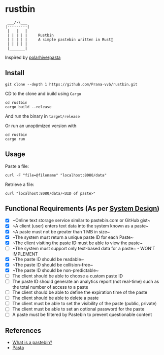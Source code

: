 # rustbin
```text
 ___/-\___
|---------|
 |   |   |
 | | | | |     Rustbin
 | | | | |     A simple pastebin written in Rust🦀
 | | | | |
 |_______|
```
Inspired by [polarhive/pasta](https://github.com/polarhive/pasta)

## Install
```
git clone --depth 1 https://github.com/Prana-vvb/rustbin.git
```

CD to the clone and build using `Cargo`
```
cd rustbin
cargo build --release
```

And run the binary in `target/release`

Or run an unoptimized version with
```
cd rustbin
cargo run
```

## Usage
Paste a file:
```
curl -F "file=@filename" "localhost:8080/data"
```

Retrieve a file:
```
curl "localhost:8080/data/<UID of paste>"
```

## Functional Requirements (As per [System Design](https://systemdesign.one/system-design-pastebin#requirements))
- [x] ~Online text storage service similar to pastebin.com or GitHub gist~
- [x] ~A client (user) enters text data into the system known as a paste~
- [x] ~A paste must not be greater than 1 MB in size~
- [x] ~The system must return a unique paste ID for each Paste~
- [x] ~The client visiting the paste ID must be able to view the paste~
- [ ] ~The system must support only text-based data for a paste~ - WON'T IMPLEMENT
- [x] ~The paste ID should be readable~
- [x] ~The paste ID should be collision-free~
- [x] ~The paste ID should be non-predictable~
- [ ] The client should be able to choose a custom paste ID
- [ ] The paste ID should generate an analytics report (not real-time) such as the total number of access to a paste
- [ ] The client should be able to define the expiration time of the paste
- [ ] The client should be able to delete a paste
- [ ] The client must be able to set the visibility of the paste (public, private)
- [ ] The client must be able to set an optional password for the paste
- [ ] A paste must be filtered by Pastebin to prevent questionable content

## References
- [What is a pastebin?](https://systemdesign.one/system-design-pastebin)
- [Pasta](https://github.com/polarhive/pasta)
